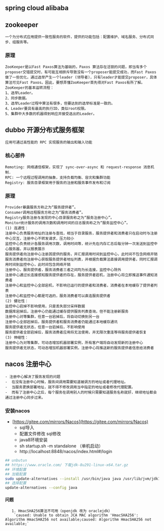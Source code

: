 ## spring cloud alibaba

## zookeeper
    一个为分布式应用提供一致性服务的软件，提供的功能包括：配置维护、域名服务、分布式同步、组服务等。

### 原理
    ZooKeeper是以Fast Paxos算法为基础的，Paxos 算法存在活锁的问题，即当有多个proposer交错提交时，有可能互相排斥导致没有一个proposer能提交成功，而Fast Paxos做了一些优化，通过选举产生一个leader (领导者)，只有leader才能提交proposer，具体算法可见Fast Paxos。因此，要想弄懂ZooKeeper首先得对Fast Paxos有所了解。
    ZooKeeper的基本运转流程：
    1、选举Leader。
    2、同步数据。
    3、选举Leader过程中算法有很多，但要达到的选举标准是一致的。
    4、Leader要具有最高的执行ID，类似root权限。
    5、集群中大多数的机器得到响应并接受选出的Leader。

## dubbo 开源分布式服务框架
    应用可通过高性能的 RPC 实现服务的输出和输入功能

### 核心部件
    Remoting: 网络通信框架，实现了 sync-over-async 和 request-response 消息机制.
    RPC: 一个远程过程调用的抽象，支持负载均衡、容灾和集群功能
    Registry: 服务目录框架用于服务的注册和服务事件发布和订阅

### 原理
    Provider暴露服务方称之为“服务提供者”。
    Consumer调用远程服务方称之为“服务消费者”。
    Registry服务注册与发现的中心目录服务称之为“服务注册中心”。
    Monitor统计服务的调用次数和调用时间的日志服务称之为“服务监控中心”。
    (1) 连通性：
    注册中心负责服务地址的注册与查找，相当于目录服务，服务提供者和消费者只在启动时与注册中心交互，注册中心不转发请求，压力较小
    监控中心负责统计各服务调用次数，调用时间等，统计先在内存汇总后每分钟一次发送到监控中心服务器，并以报表展示
    服务提供者向注册中心注册其提供的服务，并汇报调用时间到监控中心，此时间不包含网络开销
    服务消费者向注册中心获取服务提供者地址列表，并根据负载算法直接调用提供者，同时汇报调用时间到监控中心，此时间包含网络开销
    注册中心，服务提供者，服务消费者三者之间均为长连接，监控中心除外
    注册中心通过长连接感知服务提供者的存在，服务提供者宕机，注册中心将立即推送事件通知消费者
    注册中心和监控中心全部宕机，不影响已运行的提供者和消费者，消费者在本地缓存了提供者列表
    注册中心和监控中心都是可选的，服务消费者可以直连服务提供者
    (2) 健壮性：
    监控中心宕掉不影响使用，只是丢失部分采样数据
    数据库宕掉后，注册中心仍能通过缓存提供服务列表查询，但不能注册新服务
    注册中心对等集群，任意一台宕掉后，将自动切换到另一台
    注册中心全部宕掉后，服务提供者和服务消费者仍能通过本地缓存通讯
    服务提供者无状态，任意一台宕掉后，不影响使用
    服务提供者全部宕掉后，服务消费者应用将无法使用，并无限次重连等待服务提供者恢复
    (3) 伸缩性：
    注册中心为对等集群，可动态增加机器部署实例，所有客户端将自动发现新的注册中心
    服务提供者无状态，可动态增加机器部署实例，注册中心将推送新的服务提供者信息给消费者

## nacos 注册中心
    - 注册中心解决了服务发现的问题
    -  在没有注册中心时候，服务间调用需要知道被调方的地址或者代理地址。
    -  当服务更换部署地址，就不得不修改调用当中指定的地址或者修改代理配置。
    -  而有了注册中心之后，每个服务在调用别人的时候只需要知道服务名称就好，继续地址都会通过注册中心同步过来。
  ### 安装nacos
  - [https://gitee.com/mirrors/Nacos](https://gitee.com/mirrors/Nacos)
    - sql导入
    - 配置文件修改 sql修改
    - java8环境安装
    - sh startup.sh -m standalone （单机启动）
    - http://localhost:8848/nacos/index.html#/login
```sh
## unbutun
## https://www.oracle.com/ 下载jdk-8u291-linux-x64.tar.gz
## 环境配置
## 加载配置
sudo update-alternatives --install /usr/bin/java java /usr/lib/jvm/jdk1.8.0_291/bin/java 100
## 选择配置
update-alternatives --config java
```
  #### 问题
       1. HmacSHA256算法不可用（openjdk 改为 oraclejdk）
        `caused: Unable to obtain JCA MAC algorithm 'HmacSHA256': Algorithm HmacSHA256 not available;caused: Algorithm HmacSHA256 not available;`